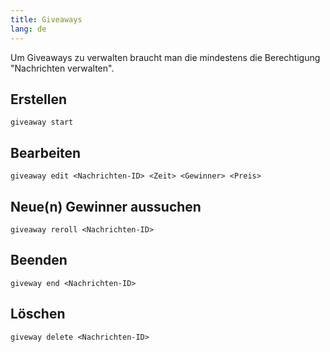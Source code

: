 ```yaml
---
title: Giveaways
lang: de
---
```


Um Giveaways zu verwalten braucht man die mindestens die Berechtigung "Nachrichten verwalten".

## Erstellen

`giveaway start`

## Bearbeiten

`giveaway edit <Nachrichten-ID> <Zeit> <Gewinner> <Preis>`

## Neue(n) Gewinner aussuchen

`giveaway reroll <Nachrichten-ID>`

## Beenden

`giveway end <Nachrichten-ID>`

## Löschen

`giveway delete <Nachrichten-ID>`
